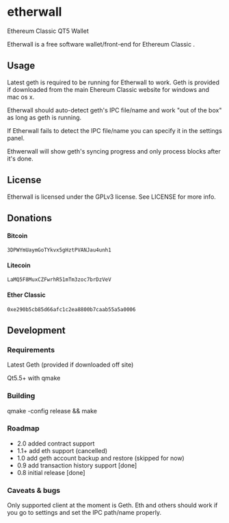 # etherwall

Ethereum Classic QT5 Wallet

Etherwall is a free software wallet/front-end for Ethereum Classic  .

## Usage

Latest geth is required to be running for Etherwall to work. Geth is provided if downloaded from the main Ehereum Classic
website for windows and mac os x.

Etherwall should auto-detect geth's IPC file/name and work "out of the box" as long as geth is running.

If Etherwall fails to detect the IPC file/name you can specify it in the settings panel.

Ethwerwall will show geth's syncing progress and only process blocks after it's done.

## License

Etherwall is licensed under the GPLv3 license. See LICENSE for more info.

## Donations

#### Bitcoin
`3DPWYmUaymGoTYkvx5gHztPVANJau4unh1`

#### Litecoin
`LaMQ5F8MuxCZFwrhR51mTm3zoc7brDzVeV`

#### Ether Classic
`0xe290b5cb85d66afc1c2ea8800b7caab55a5a0006`

## Development

### Requirements

Latest Geth (provided if downloaded off site)

Qt5.5+ with qmake

### Building

qmake -config release && make

### Roadmap

- 2.0 added contract support
- 1.1+ add eth support (cancelled)
- 1.0 add geth account backup and restore (skipped for now)
- 0.9 add transaction history support [done]
- 0.8 initial release [done]

### Caveats & bugs

Only supported client at the moment is Geth. Eth and others should work if you go to settings and set the IPC path/name properly.
